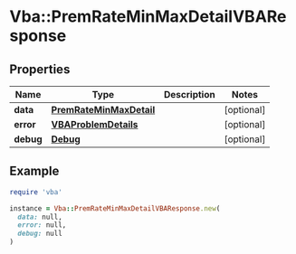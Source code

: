 # Vba::PremRateMinMaxDetailVBAResponse

## Properties

| Name | Type | Description | Notes |
| ---- | ---- | ----------- | ----- |
| **data** | [**PremRateMinMaxDetail**](PremRateMinMaxDetail.md) |  | [optional] |
| **error** | [**VBAProblemDetails**](VBAProblemDetails.md) |  | [optional] |
| **debug** | [**Debug**](Debug.md) |  | [optional] |

## Example

```ruby
require 'vba'

instance = Vba::PremRateMinMaxDetailVBAResponse.new(
  data: null,
  error: null,
  debug: null
)
```

